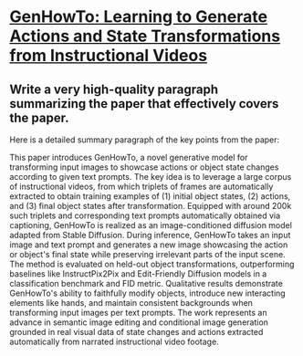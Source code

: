 # [GenHowTo: Learning to Generate Actions and State Transformations from   Instructional Videos](https://arxiv.org/abs/2312.07322)

## Write a very high-quality paragraph summarizing the paper that effectively covers the paper.

 Here is a detailed summary paragraph of the key points from the paper:

This paper introduces GenHowTo, a novel generative model for transforming input images to showcase actions or object state changes according to given text prompts. The key idea is to leverage a large corpus of instructional videos, from which triplets of frames are automatically extracted to obtain training examples of (1) initial object states, (2) actions, and (3) final object states after transformation. Equipped with around 200k such triplets and corresponding text prompts automatically obtained via captioning, GenHowTo is realized as an image-conditioned diffusion model adapted from Stable Diffusion. During inference, GenHowTo takes an input image and text prompt and generates a new image showcasing the action or object's final state while preserving irrelevant parts of the input scene. The method is evaluated on held-out object transformations, outperforming baselines like InstructPix2Pix and Edit-Friendly Diffusion models in a classification benchmark and FID metric. Qualitative results demonstrate GenHowTo's ability to faithfully modify objects, introduce new interacting elements like hands, and maintain consistent backgrounds when transforming input images per text prompts. The work represents an advance in semantic image editing and conditional image generation grounded in real visual data of state changes and actions extracted automatically from narrated instructional video footage.
